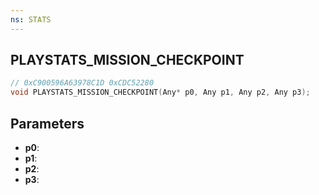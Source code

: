 ```yaml
---
ns: STATS
---
```

## PLAYSTATS_MISSION_CHECKPOINT

```c
// 0xC900596A63978C1D 0xCDC52280
void PLAYSTATS_MISSION_CHECKPOINT(Any* p0, Any p1, Any p2, Any p3);
```


## Parameters
* **p0**: 
* **p1**: 
* **p2**: 
* **p3**: 

